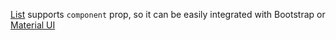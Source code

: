 [List](https://af-utils.vercel.app/virtual/reference/virtual-react.list.md) supports `component`
prop, so it can be easily integrated with Bootstrap or [Material UI](https://af-utils.vercel.app/virtual/examples/react/list/material-ui)
